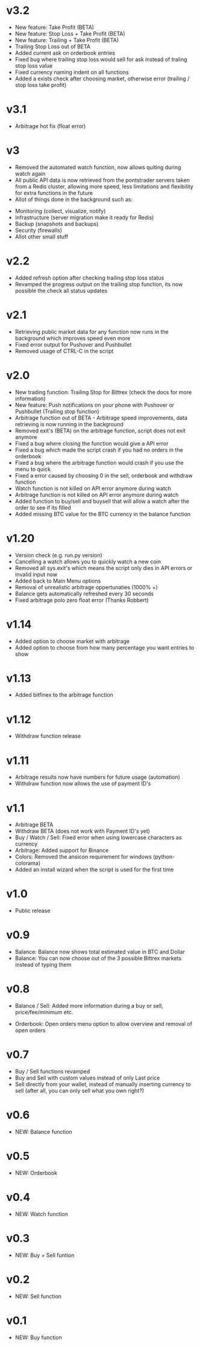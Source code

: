 # v3.2
- New feature: Take Profit (BETA)
- New feature: Stop Loss + Take Profit (BETA)
- New feature: Trailing + Take Profit (BETA)
- Trailing Stop Loss out of BETA
- Added current ask on orderbook entries
- Fixed bug where trailing stop loss would sell for ask instead of traling stop loss value
- Fixed currency naming indent on all functions
- Added a exists check after choosing market, otherwise error (trailing / stop loss take profit)

# v3.1
- Arbitrage hot fix (float error)

# v3
- Removed the automated watch function, now allows quiting during watch again
- All public API data is now retrieved from the pontstrader servers taken from a Redis cluster, allowing more speed, less limitations and flexibility for extra functions in the future
- Allot of things done in the background such as:
* Monitoring (collect, visualize, notify)
* Infrastructure (server migration make it ready for Redis)
* Backup (snapshots and backups)
* Security (firewalls)
* Allot other small stuff

# v2.2
- Added refresh option after checking trailing stop loss status
- Revamped the progress output on the trailing stop function, its now possible the check all status updates
# v2.1
- Retrieving public market data for any function now runs in the background which improves speed even more
- Fixed error output for Pushover and Pushbullet
- Removed usage of CTRL-C in the script

# v2.0
- New trading function: Trailing Stop for Bittrex (check the docs for more information)
- New feature: Push notifications on your phone with Pushover or Pushbullet (Trailing stop function)
- Arbitrage function out of BETA - Arbitrage speed improvements, data retrieving is now running in the background
- Removed exit's (BETA) on the arbitrage function, script does not exit anymore
- Fixed a bug where closing the function would give a API error
- Fixed a bug which made the script crash if you had no orders in the orderbook
- Fixed a bug where the arbitrage function would crash if you use the menu to quick
- Fixed a error caused by choosing 0 in the sell, orderbook and withdraw function
- Watch function is not killed on API error anymore during watch
- Arbitrage function is not killed on API error anymore during watch
- Added function to buy/sell and buysell that will allow a watch after the order to see if its filled
- Added missing BTC value for the BTC currency in the balance function

# v1.20
- Version check (e.g. run.py version)
- Cancelling a watch allows you to quickly watch a new coin
- Removed all sys.exit's which means the script only dies in API errors or invalid input now
- Added back to Main Menu options
- Removal of unrealistic arbitrage oppertunaties (1000% +)
- Balance gets automatically refreshed every 30 seconds
- Fixed arbitrage polo zero float error (Thanks Robbert)

# v1.14
- Added option to choose market with arbitrage
- Added option to choose from how many percentage you want entries to show

# v1.13
- Added bitfinex to the arbitrage function

# v1.12
- Withdraw function release

# v1.11
- Arbitrage results now have numbers for future usage (automation)
- Withdraw function now allows the use of payment ID's

# v1.1
- Arbitrage BETA
- Withdraw BETA (does not work with Payment ID's yet)
- Buy / Watch / Sell: Fixed error when using lowercase characters as currency
- Arbitrage: Added support for Binance
- Colors: Removed the ansicon requirement for windows (python-colorama)
- Added an install wizard when the script is used for the first time

# v1.0
- Public release

# v0.9
- Balance: Balance now shows total estimated value in BTC and Dollar
- Balance: You can now choose out of the 3 possible Bittrex markets instead of typing them

# v0.8
- Balance / Sell: Added more information during a buy or sell, price/fee/minimum etc.

- Orderbook: Open orders menu option to allow overview and removal of open orders
# v0.7
- Buy / Sell functions revamped
- Buy and Sell with custom values instead of only Last price
- Sell directly from your wallet, instead of manually inserting currency to sell (after all, you can only sell what you own right?)

# v0.6
- NEW: Balance function

# v0.5
- NEW: Orderbook

# v0.4
- NEW: Watch function

# v0.3
- NEW: Buy + Sell funtion

# v0.2
- NEW: Sell function

# v0.1
- NEW: Buy function
